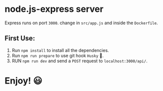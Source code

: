 # node.js-express server
Express runs on port `3000`. change in `src/app.js` and inside the `Dockerfile`.

## First Use:
1. Run `npm install` to install all the dependencies.
2. Run `npm run prepare` to use git hook `Husky` 🐶.
3. RUN `npm run dev` and send a `POST` request to `localhost:3000/api/`.

# Enjoy! :smiley: